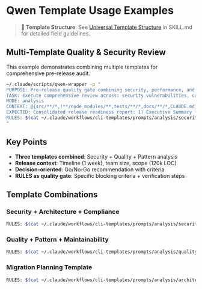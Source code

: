 # Qwen Template Usage Examples

> **📖 Template Structure**: See [Universal Template Structure](SKILL.md#universal-template-structure) in SKILL.md for detailed field guidelines.

## Multi-Template Quality & Security Review

This example demonstrates combining multiple templates for comprehensive pre-release audit.

```bash
~/.claude/scripts/qwen-wrapper -p "
PURPOSE: Pre-release quality gate combining security, performance, and maintainability checks
TASK: Execute comprehensive review across: security vulnerabilities, code quality metrics, performance bottlenecks, pattern consistency, test coverage, documentation completeness
MODE: analysis
CONTEXT: @{src/**/*,!**/node_modules/**,tests/**/*,docs/**/*,CLAUDE.md,package.json,tsconfig.json} Release v3.0 scheduled in 1 week, 6-month development cycle, 10 developers, 120k LOC added/changed, current test coverage 72%, no security audit since v2.5 (6 months ago)
EXPECTED: Consolidated release readiness report: 1) Executive Summary (Go/No-Go with rationale), 2) Security Assessment (OWASP Top 10 coverage, dependency CVEs, CVSS scores), 3) Performance Benchmarks (vs v2.5 baseline, latency p50/p95/p99), 4) Code Quality Metrics (complexity hotspots, duplication %, type safety score), 5) Test Coverage Analysis (per module, gaps in critical paths), 6) Documentation Review (API docs, runbooks, migration guides), 7) Breaking Changes Assessment (semver compliance), 8) Rollback Plan, 9) Post-release Monitoring Strategy, 10) Release Blocker Issues (prioritized action items)
RULES: $(cat ~/.claude/workflows/cli-templates/prompts/analysis/security.txt) $(cat ~/.claude/workflows/cli-templates/prompts/analysis/quality.txt) $(cat ~/.claude/workflows/cli-templates/prompts/analysis/pattern.txt) | Block release if any CVSS >7.0 unpatched | Require >70% test coverage for new code | Flag complexity >15 as blocker | Verify all breaking changes are documented | Check migration guide completeness | Validate rollback tested in staging | Ensure monitoring dashboards updated | Confirm on-call runbooks current | Assess blast radius for failures | Include load test results vs capacity plan
"
```

## Key Points

- **Three templates combined**: Security + Quality + Pattern analysis
- **Release context**: Timeline (1 week), team size, scope (120k LOC)
- **Decision-oriented**: Go/No-Go recommendation with criteria
- **RULES as quality gate**: Specific blocking criteria + verification steps

## Template Combinations

### Security + Architecture + Compliance

```bash
RULES: $(cat ~/.claude/workflows/cli-templates/prompts/analysis/security.txt) $(cat ~/.claude/workflows/cli-templates/prompts/analysis/architecture.txt) | Map to SOC 2 controls | Include threat modeling | Document compliance evidence
```

### Quality + Pattern + Maintainability

```bash
RULES: $(cat ~/.claude/workflows/cli-templates/prompts/analysis/quality.txt) $(cat ~/.claude/workflows/cli-templates/prompts/analysis/pattern.txt) | Calculate technical debt | Assess refactoring ROI | Include maintainability index
```

### Migration Planning Template

```bash
RULES: $(cat ~/.claude/workflows/cli-templates/prompts/analysis/architecture.txt) | Zero-downtime requirement | Feature flag strategy | Rollback plan | Performance comparison | Risk assessment matrix
```
